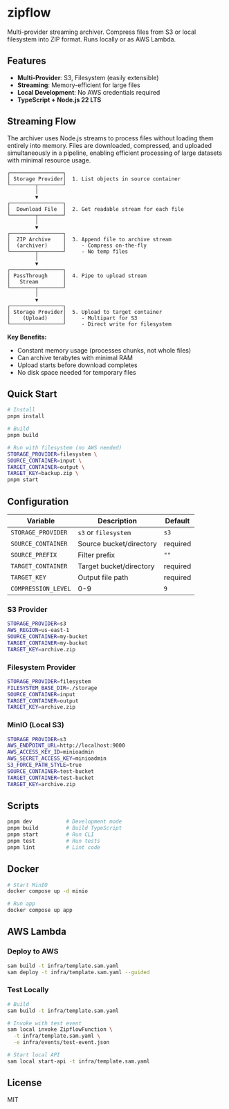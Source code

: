 # zipflow

Multi-provider streaming archiver. Compress files from S3 or local filesystem into ZIP format. Runs locally or as AWS Lambda.

## Features

- **Multi-Provider**: S3, Filesystem (easily extensible)
- **Streaming**: Memory-efficient for large files
- **Local Development**: No AWS credentials required
- **TypeScript + Node.js 22 LTS**

## Streaming Flow

The archiver uses Node.js streams to process files without loading them entirely into memory. Files are downloaded, compressed, and uploaded simultaneously in a pipeline, enabling efficient processing of large datasets with minimal resource usage.

```
┌─────────────────┐
│ Storage Provider│  1. List objects in source container
└────────┬────────┘
         │
         ▼
┌─────────────────┐
│  Download File  │  2. Get readable stream for each file
└────────┬────────┘
         │
         ▼
┌─────────────────┐
│  ZIP Archive    │  3. Append file to archive stream
│  (archiver)     │     - Compress on-the-fly
└────────┬────────┘     - No temp files
         │
         ▼
┌─────────────────┐
│ PassThrough     │  4. Pipe to upload stream
│   Stream        │
└────────┬────────┘
         │
         ▼
┌─────────────────┐
│ Storage Provider│  5. Upload to target container
│    (Upload)     │     - Multipart for S3
└─────────────────┘     - Direct write for filesystem
```

**Key Benefits:**
- Constant memory usage (processes chunks, not whole files)
- Can archive terabytes with minimal RAM
- Upload starts before download completes
- No disk space needed for temporary files

## Quick Start

```bash
# Install
pnpm install

# Build
pnpm build

# Run with filesystem (no AWS needed)
STORAGE_PROVIDER=filesystem \
SOURCE_CONTAINER=input \
TARGET_CONTAINER=output \
TARGET_KEY=backup.zip \
pnpm start
```

## Configuration

| Variable | Description | Default |
|----------|-------------|---------|
| `STORAGE_PROVIDER` | `s3` or `filesystem` | `s3` |
| `SOURCE_CONTAINER` | Source bucket/directory | required |
| `SOURCE_PREFIX` | Filter prefix | `""` |
| `TARGET_CONTAINER` | Target bucket/directory | required |
| `TARGET_KEY` | Output file path | required |
| `COMPRESSION_LEVEL` | 0-9 | `9` |

### S3 Provider

```bash
STORAGE_PROVIDER=s3
AWS_REGION=us-east-1
SOURCE_CONTAINER=my-bucket
TARGET_CONTAINER=my-bucket
TARGET_KEY=archive.zip
```

### Filesystem Provider

```bash
STORAGE_PROVIDER=filesystem
FILESYSTEM_BASE_DIR=./storage
SOURCE_CONTAINER=input
TARGET_CONTAINER=output
TARGET_KEY=archive.zip
```

### MinIO (Local S3)

```bash
STORAGE_PROVIDER=s3
AWS_ENDPOINT_URL=http://localhost:9000
AWS_ACCESS_KEY_ID=minioadmin
AWS_SECRET_ACCESS_KEY=minioadmin
S3_FORCE_PATH_STYLE=true
SOURCE_CONTAINER=test-bucket
TARGET_CONTAINER=test-bucket
TARGET_KEY=archive.zip
```

## Scripts

```bash
pnpm dev           # Development mode
pnpm build         # Build TypeScript
pnpm start         # Run CLI
pnpm test          # Run tests
pnpm lint          # Lint code
```

## Docker

```bash
# Start MinIO
docker compose up -d minio

# Run app
docker compose up app
```

## AWS Lambda

### Deploy to AWS

```bash
sam build -t infra/template.sam.yaml
sam deploy -t infra/template.sam.yaml --guided
```

### Test Locally

```bash
# Build
sam build -t infra/template.sam.yaml

# Invoke with test event
sam local invoke ZipflowFunction \
  -t infra/template.sam.yaml \
  -e infra/events/test-event.json

# Start local API
sam local start-api -t infra/template.sam.yaml
```

## License

MIT
